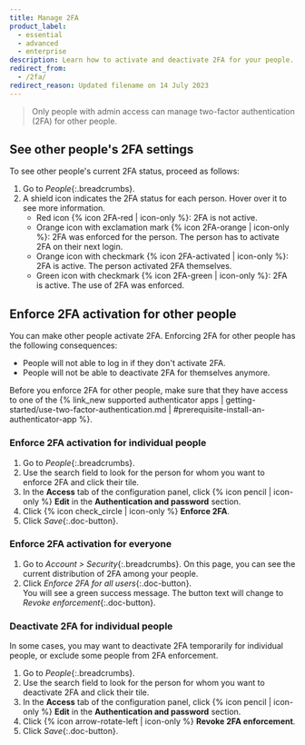 ```yaml
---
title: Manage 2FA
product_label:
  - essential
  - advanced
  - enterprise
description: Learn how to activate and deactivate 2FA for your people.
redirect_from:
  - /2fa/
redirect_reason: Updated filename on 14 July 2023
---
```


> Only people with admin access can manage two-factor authentication (2FA) for other people.

## See other people's 2FA settings

To see other people's current 2FA status, proceed as follows:

1. Go to _People_{:.breadcrumbs}.
2. A shield icon indicates the 2FA status for each person. Hover over it to see more information.
   - Red icon {% icon 2FA-red | icon-only %}: 2FA is not active.
   - Orange icon with exclamation mark {% icon 2FA-orange | icon-only %}: 2FA was enforced for the person. The person has to activate 2FA on their next login.
   - Orange icon with checkmark {% icon 2FA-activated | icon-only %}: 2FA is active. The person activated 2FA themselves.
   - Green icon with checkmark {% icon 2FA-green | icon-only %}: 2FA is active. The use of 2FA was enforced.

## Enforce 2FA activation for other people

You can make other people activate 2FA. Enforcing 2FA for other people has the following consequences:

- People will not able to log in if they don't activate 2FA.
- People will not be able to deactivate 2FA for themselves anymore.

Before you enforce 2FA for other people, make sure that they have access to one of the {% link_new supported authenticator apps | getting-started/use-two-factor-authentication.md | #prerequisite-install-an-authenticator-app %}.

### Enforce 2FA activation for individual people

1. Go to _People_{:.breadcrumbs}.
2. Use the search field to look for the person for whom you want to enforce 2FA and click their tile.
3. In the **Access** tab of the configuration panel, click {% icon pencil | icon-only %} **Edit** in the **Authentication and password** section.
4. Click {% icon check_circle | icon-only %} **Enforce 2FA**.
5. Click _Save_{:.doc-button}.

### Enforce 2FA activation for everyone

1. Go to _Account > Security_{:.breadcrumbs}. On this page, you can see the current distribution of 2FA among your people.
2. Click _Enforce 2FA for all users_{:.doc-button}.  
   You will see a green success message. The button text will change to _Revoke enforcement_{:.doc-button}.

### Deactivate 2FA for individual people

In some cases, you may want to deactivate 2FA temporarily for individual people, or exclude some people from 2FA enforcement.

1. Go to _People_{:.breadcrumbs}.
2. Use the search field to look for the person for whom you want to deactivate 2FA and click their tile.
3. In the **Access** tab of the configuration panel, click {% icon pencil | icon-only %} **Edit** in the **Authentication and password** section.
4. Click {% icon arrow-rotate-left | icon-only %} **Revoke 2FA enforcement**.
5. Click _Save_{:.doc-button}.
